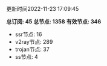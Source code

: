 更新时间2022-11-23 17:09:45

**总订阅: 45**
**总节点: 1358**
**有效节点: 346**
- ssr节点: 16
- v2ray节点: 289
- trojan节点: 37
- ss节点: 4
